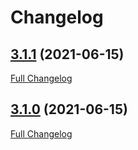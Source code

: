 # Changelog

## [3.1.1](https://github.com/pypeclub/ci-testing/tree/3.1.1) (2021-06-15)

[Full Changelog](https://github.com/pypeclub/ci-testing/compare/CI/3.1.1-nightly.1...3.1.1)

## [3.1.0](https://github.com/pypeclub/ci-testing/tree/3.1.0) (2021-06-15)

[Full Changelog](https://github.com/pypeclub/ci-testing/compare/CI/3.1.0-nightly.3...3.1.0)



